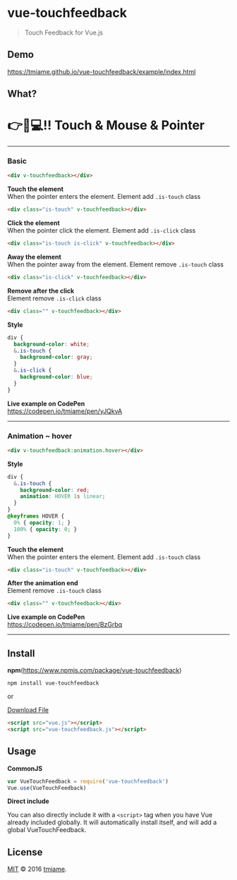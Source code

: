 # vue-touchfeedback

> Touch Feedback for Vue.js

## Demo

https://tmiame.github.io/vue-touchfeedback/example/index.html


## What?

# :point_right::iphone::computer::bangbang: Touch & Mouse & Pointer

___

### Basic

```html
<div v-touchfeedback></div>
```

__Touch the element__   
When the pointer enters the element. Element add `.is-touch` class
```html
<div class="is-touch" v-touchfeedback></div>
```

__Click the element__   
When the pointer click the element. Element add `.is-click` class
```html
<div class="is-touch is-click" v-touchfeedback></div>
```

__Away the element__   
When the pointer away from the element. Element remove `.is-touch` class
```html
<div class="is-click" v-touchfeedback></div>
```

__Remove after the click__  
Element remove `.is-click` class
```html
<div class="" v-touchfeedback></div>
```

__Style__   
```scss
div {
  background-color: white;
  &.is-touch {
    background-color: gray;
  }
  &.is-click {
    background-color: blue;
  }
}
```

__Live example on CodePen__   
https://codepen.io/tmiame/pen/yJQkvA

___

### Animation ~ hover

```html
<div v-touchfeedback:animation.hover></div>
```

__Style__   
```css
div {
  &.is-touch {
    background-color: red;
    animation: HOVER 1s linear;
  }
}
@keyframes HOVER {
  0% { opacity: 1; }
  100% { opacity: 0; }
}
```

__Touch the element__   
When the pointer enters the element. Element add `.is-touch` class
```html
<div class="is-touch" v-touchfeedback></div>
```

__After the animation end__   
Element remove `.is-touch` class
```html
<div class="" v-touchfeedback></div>
```

__Live example on CodePen__   
https://codepen.io/tmiame/pen/BzGrbq

___

## Install

__npm__(https://www.npmjs.com/package/vue-touchfeedback)

```
npm install vue-touchfeedback
```

or   

[Download File](https://tmiame.github.io/vue-touchfeedback/dist/vue-touchfeedback.js)

```html
<script src="vue.js"></script>
<script src="vue-touchfeedback.js"></script>
```


## Usage

__CommonJS__

```js
var VueTouchFeedback = require('vue-touchfeedback')
Vue.use(VueTouchFeedback)
```

__Direct include__

You can also directly include it with a `<script>` tag when you have Vue already included globally. It will automatically install itself, and will add a global VueTouchFeedback.

## License

[MIT](http://opensource.org/licenses/MIT) © 2016 [tmiame](https://tmiame.com).

